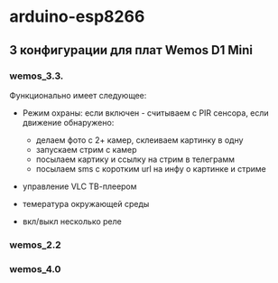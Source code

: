# arduino-esp8266

## 3 конфигурации для плат Wemos D1 Mini

### wemos_3.3.
Функционально имеет следующее:

- Режим охраны: если включен - считываем с PIR сенсора, если движение обнаружено:
    - делаем фото с 2+ камер, склеиваем картинку в одну
    - запускаем стрим с камер
    - посылаем картику и ссылку на стрим в телеграмм
    - посылаем sms с коротким url на инфу о картинке и стриме
    
- управление VLC ТВ-плеером
- темература окружающей среды
- вкл/выкл несколько реле

### wemos_2.2

### wemos_4.0
